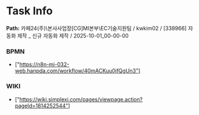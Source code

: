 # Task Info

**Path:** 카페24(주)\본사사업장\[CG]MI본부\EC기술지원팀 / kwkim02 / [338966] 자동화 제작 _ 신규 자동화 제작 / 2025-10-01_00-00-00

### BPMN
- ["https://n8n-mi-032-web.hanpda.com/workflow/40mACKuu0jfQgUn3"]

### WIKI
- ["https://wiki.simplexi.com/pages/viewpage.action?pageId=1814252544"]

